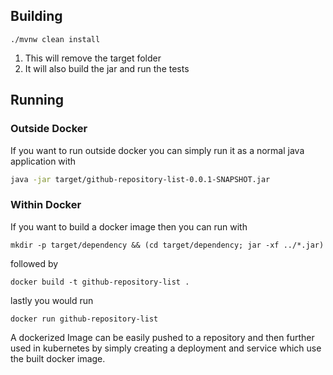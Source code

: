 ## Building
```./mvnw clean install```
1. This will remove the target folder 
2. It will also build the jar and run the tests

## Running
### Outside Docker
If you want to run outside docker you can simply run it as a normal java application with 
```bash
java -jar target/github-repository-list-0.0.1-SNAPSHOT.jar
```
### Within Docker
If you want to build a docker image then you can run with 
```
mkdir -p target/dependency && (cd target/dependency; jar -xf ../*.jar)
```
followed by 
```
docker build -t github-repository-list .
```

lastly you would run
```
docker run github-repository-list
```

A dockerized Image can be easily pushed to a repository and then further used in kubernetes by
simply creating a deployment and service which use the built docker image.